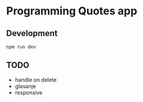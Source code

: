 # Programming Quotes app

## Development

```
npm run dev
```

## TODO

- handle on delete
- glasanje
- responsive
